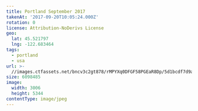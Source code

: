 ```yaml
---
title: Portland September 2017
takenAt: '2017-09-20T10:05:24.000Z'
rotation: 0
license: Attribution-NoDerivs License
geo:
  lat: 45.521797
  lng: -122.683464
tags:
  - portland
  - usa
url: >-
  //images.ctfassets.net/bncv3c2gt878/rMPYXq0DFGF58PGEaR8Dp/5d1bcdf7d9a0ce73c60d8e39da9f70b5/portland-september-2017_36647109323_o
size: 6098485
image:
  width: 3006
  height: 5344
contentType: image/jpeg
---
```


